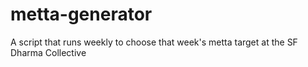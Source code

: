 # metta-generator
A script that runs weekly to choose that week's metta target at the SF Dharma Collective
